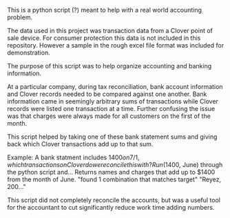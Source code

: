 This is a python script (?) meant to help with a real world accounting problem.

The data used in this project was transaction data from a Clover point of sale device.
For consumer protection this data is not included in this repository.
However a sample in the rough excel file format was included for demonstration.

The purpose of this script was to help organize accounting and banking information.

At a particular company, during tax reconciliation, bank account information and Clover records needed to be compared against one another.
Bank information came in seemingly arbitrary sums of transactions while Clover records were listed one transaction at a time.
Further confusing the issue was that charges were always made for all customers on the first of the month.

This script helped by taking one of these bank statement sums and giving back which Clover transactions add up to that sum.

Example:
A bank statment includes $1400 on 7/1, which transactions on Clover do we reconcile this with?
Run ($1400, June) through the python script and...
Returns names and charges that add up to $1400 from the month of June.
"found 1 combination that matches target"
"Reyez, 200..."

This script did not completely reconcile the accounts, but was a useful tool for the accountant to cut significantly reduce work time adding numbers.
